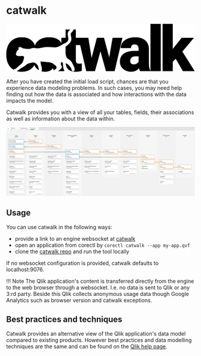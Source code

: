 # catwalk

![catwalk](https://github.com/qlik-oss/catwalk/raw/master/src/assets/catwalk.svg?sanitize=true)

After you have created the initial load script, chances are that you experience data modeling problems. In such cases,
you may need help finding out how the data is associated and how interactions with the data impacts the model.

Catwalk provides you with a view of all your tables, fields, their associations as well as information about the data
within.

![screenshot](https://github.com/qlik-oss/catwalk/raw/master/screenshot.png)

## Usage

You can use catwalk in the following ways:

* provide a link to an engine websocket at [catwalk](https://catwalk.core.qlik.com/)
* open an application from corectl by `corectl catwalk --app my-app.qvf`
* clone the [catwalk repo](https://github.com/qlik-oss/catwalk) and run the tool locally

If no websocket configuration is provided, catwalk defaults to localhost:9076.

!!! Note
    The Qlik application's content is transferred directly from the engine to the web browser through a websocket. I.e.
    no data is sent to Qlik or any 3:rd party. Beside this Qlik collects anonymous usage data though Google Analytics
    such as browser version and catwalk exceptions.

## Best practices and techniques

Catwalk provides an alternative view of the Qlik application's data model compared to existing products. However best
practices and data modelling techniques are the same and can be found on the
[Qlik help page](https://help.qlik.com/en-US/sense/Subsystems/Hub/Content/Sense_Hub/DataModeling/best-practices-data-modeling.htm).

